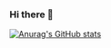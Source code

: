 ### Hi there 👋

<!--
**kxc0/kxc0** is a ✨ _special_ ✨ repository because its `README.md` (this file) appears on your GitHub profile.

Here are some ideas to get you started:

- 🔭 I’m currently working on ...
- 🌱 I’m currently learning ...
- 👯 I’m looking to collaborate on ...
- 🤔 I’m looking for help with ...
- 💬 Ask me about ...
- 📫 How to reach me: ...
- 😄 Pronouns: ...
- ⚡ Fun fact: ...
-->
<!-- GitHub 统计卡 -->
[![Anurag's GitHub stats](https://github-readme-stats.vercel.app/api?username=kxc0&show_icons=true&bg_color=DEG,COLOR1,COLOR2,COLOR3...COLOR10)](https://github.com/anuraghazra/github-readme-stats)
